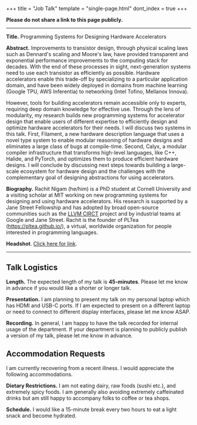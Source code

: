 +++
title = "Job Talk"
template = "single-page.html"
dont_index = true
+++

**Please do not share a link to this page publicly.**

-----

**Title.** Programming Systems for Designing Hardware Accelerators

**Abstract.**
Improvements to transistor design, through physical scaling laws such as Dennard's scaling and Moore's law, have provided transparent and exponential performance improvements to the computing stack for decades.
With the end of these processes in sight, next-generation systems need to use each transistor as efficiently as possible.
Hardware accelerators enable this trade-off by specializing to a particular application domain, and have been widely deployed in domains from machine learning (Google TPU, AWS Inferentia) to networking (Intel Tofino, Mellanox Innova).

However, tools for building accelerators remain accessible only to experts, requiring deep domain knowledge for effective use.
Through the lens of modularity, my research builds new programming systems for accelerator design that enable users of different expertise to efficiently design and optimize hardware accelerators for their needs.
I will discuss two systems in this talk.
First, Filament, a new hardware description language that uses a novel type system to enable modular reasoning of hardware designs and eliminates a large class of bugs at compile-time.
Second, Calyx, a modular compiler infrastructure that transforms high-level languages, like C++, Halide, and PyTorch, and optimizes them to produce efficient hardware designs.
I will conclude by discussing next steps towards building a large-scale ecosystem for hardware design and the challenges with the complementary goal of designing abstractions for using accelerators.

**Biography.** Rachit Nigam (he/him) is a PhD student at Cornell University and a visiting scholar at MIT working on new programming systems for designing and using hardware accelerators.
His research is supported by a Jane Street Fellowship and has adopted by broad open-source communities such as the [LLVM CIRCT](https://circt.llvm.org) project and by industrial teams at Google and Jane Street.
Rachit is the founder of PLTea (https://pltea.github.io/), a virtual, worldwide organization for people interested in programming languages.

**Headshot**. [Click here for link](/img/headshot.png).

-----

## Talk Logistics

**Length.** The expected length of my talk is **45-minutes**. Please let me know in advance if you would like a shorter or longer talk.

**Presentation.** I am planning to present my talk on my personal laptop which has HDMI and USB-C ports. If I am expected to present on a different laptop or need to connect to different display interfaces, please let me know ASAP.

**Recording.** In general, I am happy to have the talk recorded for internal usage of the department. If your department is planning to publicly publish a version of my talk, please let me know in advance.

## Accommodation Requests
I am currently recovering from a recent illness. I would appreciate the following accommodations.

**Dietary Restrictions.**
I am not eating dairy, raw foods (sushi etc.), and extremely spicy foods. I am generally also avoiding extremely caffeinated drinks but am still happy to accompany folks to coffee or tea shops.

**Schedule.**
I would like a 15-minute break every two hours to eat a light snack and become hydrated.